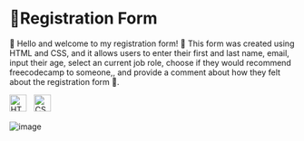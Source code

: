 #   📝Registration Form
🌟 Hello and welcome to my registration form! 🌟 This form was created using HTML and CSS, and it allows users to enter their first and last name, email, input their age, select an current job role, choose if they would recommend freecodecamp to someone,, and provide a comment about how they felt about the registration form 🚀.

<img align="left" alt="HTML" width="30px" style="padding-right:10px;" src="https://cdn.jsdelivr.net/gh/devicons/devicon/icons/html5/html5-plain.svg" />
<img align="left" alt="CSS" width="30px" style="padding-right:10px;" src="https://cdn.jsdelivr.net/gh/devicons/devicon/icons/css3/css3-plain.svg" />

<br> <!-- Add this line to create a line break -->
<br> <!-- Add this line to create a line break -->

![image](https://github.com/kenji188/Registration_form/assets/134233789/1383d914-4746-4967-a6b0-48f79b7388f9)
